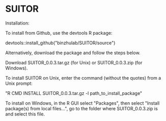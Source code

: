 # SUITOR

Installation:

To install from Github, use the devtools R package:

devtools::install_github("binzhulab/SUITOR/source")

Alternatively, download the package and follow the steps below.

Download SUITOR_0.0.3.tar.gz (for Unix) or SUITOR_0.0.3.zip (for Windows).

To install SUITOR on Unix, enter the command (without the quotes) from a Unix prompt:

"R CMD INSTALL SUITOR_0.0.3.tar.gz -l path_to_install_package"

To install on Windows, in the R GUI select "Packages", then select "Install package(s) from local files...", go to the folder where SUITOR_0.0.3.zip is and select this file.

